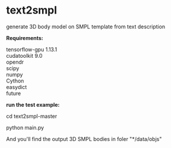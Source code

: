 # text2smpl

generate 3D body model on SMPL template from text description

**Requirements:**

tensorflow-gpu 1.13.1 \
cudatoolkit 9.0 \
opendr \
scipy \
numpy \
Cython \
easydict \
future 

**run the test example:**

cd text2smpl-master

python main.py 

And you'll find the output 3D SMPL bodies in foler "*/data/objs"

